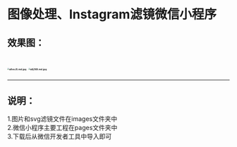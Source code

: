# 图像处理、Instagram滤镜微信小程序

## 效果图：

##  [<img src="https://s1.ax1x.com/2020/08/01/a8vxJS.md.jpg" alt="a8vxJS.md.jpg" style="zoom: 25%;" />](https://imgchr.com/i/a8vxJS)     <img src="https://s1.ax1x.com/2020/08/01/a8j1XR.md.jpg" alt="a8j1XR.md.jpg" style="zoom:25%;" />




-----------------------------------------------------------------------------------------------------------------------------------

## 说明：  
1.图片和svg滤镜文件在images文件夹中  
2.微信小程序主要工程在pages文件夹中  
3.下载后从微信开发者工具中导入即可  

